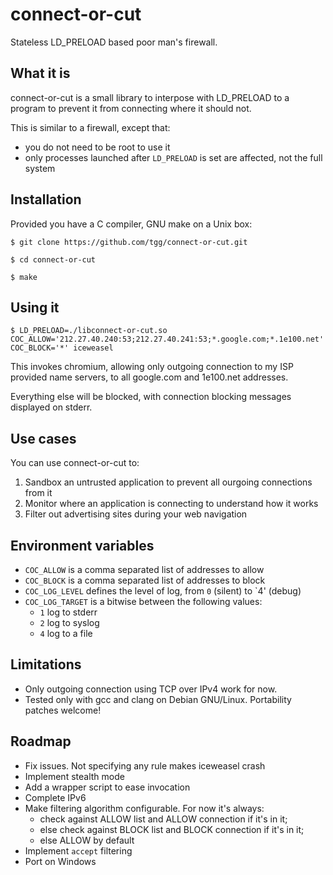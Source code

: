 # connect-or-cut

Stateless LD_PRELOAD based poor man's firewall.

## What it is

connect-or-cut is a small library to interpose with LD_PRELOAD to a
program to prevent it from connecting where it should not.

This is similar to a firewall, except that:

 * you do not need to be root to use it
 * only processes launched after `LD_PRELOAD` is set are affected, not
   the full system

## Installation

Provided you have a C compiler, GNU make on a Unix box:

    $ git clone https://github.com/tgg/connect-or-cut.git

    $ cd connect-or-cut

    $ make


## Using it

    $ LD_PRELOAD=./libconnect-or-cut.so COC_ALLOW='212.27.40.240:53;212.27.40.241:53;*.google.com;*.1e100.net' COC_BLOCK='*' iceweasel


This invokes chromium, allowing only outgoing connection to my ISP
provided name servers, to all google.com and 1e100.net addresses.

Everything else will be blocked, with connection blocking messages
displayed on stderr.

## Use cases

You can use connect-or-cut to:

 1. Sandbox an untrusted application to prevent all ourgoing connections from it
 2. Monitor where an application is connecting to understand how it works
 3. Filter out advertising sites during your web navigation

## Environment variables

 * `COC_ALLOW` is a comma separated list of addresses to allow
 * `COC_BLOCK` is a comma separated list of addresses to block
 * `COC_LOG_LEVEL` defines the level of log, from `0` (silent) to `4' (debug)
 * `COC_LOG_TARGET` is a bitwise between the following values:
   * `1` log to stderr
   * `2` log to syslog
   * `4` log to a file

## Limitations

 * Only outgoing connection using TCP over IPv4 work for now.
 * Tested only with gcc and clang on Debian GNU/Linux. Portability
   patches welcome!

## Roadmap

 * Fix issues. Not specifying any rule makes iceweasel crash
 * Implement stealth mode
 * Add a wrapper script to ease invocation
 * Complete IPv6
 * Make filtering algorithm configurable. For now it's always:
   * check against ALLOW list and ALLOW connection if it's in it;
   * else check against BLOCK list and BLOCK connection if it's in it;
   * else ALLOW by default
 * Implement `accept` filtering
 * Port on Windows
